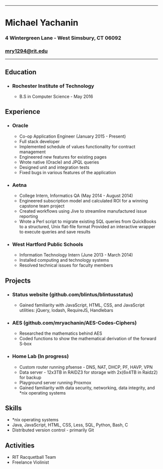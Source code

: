 - - -
# Michael Yachanin
### 4 Wintergreen Lane - West Simsbury, CT 06092
### mry1294@rit.edu
- - -

## Education
* ### Rochester Institute of Technology
    * B.S in Computer Science - May 2016

## Experience
* ### Oracle
    * Co-op Application Engineer (January 2015 - Present)
    * Full stack developer
    * Implemented schedule of values functionality for contract management
    * Engineered new features for existing pages
    * Wrote native (Oracle) and JPQL queries
    * Designed unit and integration tests
    * Fixed bugs in various features of the application

* ### Aetna
    * College Intern, Informatics QA (May 2014 - August 2014)
    * Engineered subscription model and calculated ROI for a winning capstone team project
    * Created workflows using Jive to streamline manufactured issue reporting
    * Wrote a Perl script to migrate existing SQL queries from QuickBooks to a structured, Unix flat-file format
      Provided an interactive wrapper to execute queries and save results

* ### West Hartford Public Schools
    * Information Technology Intern (June 2013 - March 2014)
    * Installed computing and technology systems
    * Resolved technical issues for faculty members

## Projects
* ### Status website (github.com/blintus/blintusstatus)
    * Gained familiarity with JavaScript, HTML, CSS, and JavaScript utilities: jQuery, lodash, RequireJS, Handlebars

* ### AES (github.com/mryachanin/AES-Codes-Ciphers)
    * Researched the mathematics behind AES
    * Coded functions to show the mathematical derivation of the forward S-box

* ### Home Lab (In progress)
    * Custom router running pfsense - DNS, NAT, DHCP, PF, HAVP, VPN
    * Data server - 12x3TB in RAIDZ3 for storage with 2x(6x4TB in Raidz2) for backup
    * Playground server running Proxmox
    * Gained familiarity with data security, networking, data integrity, and \*nix operating systems

## Skills
* \*nix operating systems
* Java, JavaScript, HTML, CSS, Less, SQL, Python, Bash, C
* Distributed version control - primarily Git

## Activities
* RIT Racquetball Team
* Freelance Violinist
